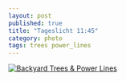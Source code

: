 ```yaml
---
layout: post
published: true
title: "Tageslicht 11:45"
category: photo
tags: trees power_lines
---
```


[![Backyard Trees & Power Lines](http://31.media.tumblr.com/79eb8375d6d328477598c732c3dc2270/tumblr_n66x9bXRX81rive1ro1_500.jpg)](http://dr3wh0.tumblr.com/post/86908307179/tageslicht-11-45 "View on Tumblr")